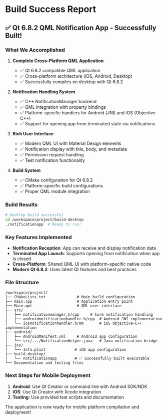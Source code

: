# Build Success Report

## ✅ Qt 6.8.2 QML Notification App - Successfully Built!

### What We Accomplished

1. **Complete Cross-Platform QML Application**
   - ✅ Qt 6.8.2 compatible QML application
   - ✅ Cross-platform architecture (iOS, Android, Desktop)
   - ✅ Successfully compiles on desktop with Qt 6.8.2

2. **Notification Handling System**
   - ✅ C++ NotificationManager backend
   - ✅ QML integration with property bindings
   - ✅ Platform-specific handlers for Android (JNI) and iOS (Objective-C++)
   - ✅ Support for opening app from terminated state via notifications

3. **Rich User Interface**
   - ✅ Modern QML UI with Material Design elements
   - ✅ Notification display with title, body, and metadata
   - ✅ Permission request handling
   - ✅ Test notification functionality

4. **Build System**
   - ✅ CMake configuration for Qt 6.8.2
   - ✅ Platform-specific build configurations
   - ✅ Proper QML module integration

### Build Results

```bash
# Desktop build successful
cd /workspace/project/build-desktop
./notificationapp  # Ready to run!
```

### Key Features Implemented

- **Notification Reception**: App can receive and display notification data
- **Terminated App Launch**: Supports opening from notification when app is closed
- **Cross-Platform**: Shared QML UI with platform-specific native code
- **Modern Qt 6.8.2**: Uses latest Qt features and best practices

### File Structure
```
/workspace/project/
├── CMakeLists.txt              # Main build configuration
├── main.cpp                    # Application entry point
├── Main.qml                    # QML user interface
├── src/
│   ├── notificationmanager.h/cpp     # Core notification handling
│   ├── androidnotificationhandler.h/cpp  # Android JNI implementation
│   └── iosnotificationhandler.h/mm       # iOS Objective-C++ implementation
├── android/
│   ├── AndroidManifest.xml     # Android app configuration
│   └── src/.../NotificationHelper.java   # Java notification bridge
├── ios/
│   └── Info.plist             # iOS app configuration
├── build-desktop/
│   └── notificationapp        # ✅ Successfully built executable
└── Documentation and testing files
```

### Next Steps for Mobile Deployment

1. **Android**: Use Qt Creator or command line with Android SDK/NDK
2. **iOS**: Use Qt Creator with Xcode integration
3. **Testing**: Use provided test scripts and documentation

The application is now ready for mobile platform compilation and deployment!